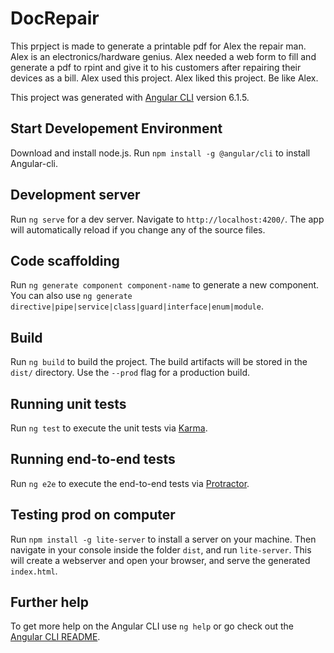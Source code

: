 # DocRepair

This prpject is made to generate a printable pdf for Alex the repair man.
Alex is an electronics/hardware genius.
Alex needed a web form to fill and generate a pdf to rpint and give it to his customers after repairing their devices as a bill.
Alex used this project.
Alex liked this project.
Be like Alex.

This project was generated with [Angular CLI](https://github.com/angular/angular-cli) version 6.1.5.

## Start Developement Environment

Download and install node.js.
Run `npm install -g @angular/cli` to install Angular-cli.

## Development server

Run `ng serve` for a dev server. Navigate to `http://localhost:4200/`. The app will automatically reload if you change any of the source files.

## Code scaffolding

Run `ng generate component component-name` to generate a new component. You can also use `ng generate directive|pipe|service|class|guard|interface|enum|module`.

## Build

Run `ng build` to build the project. The build artifacts will be stored in the `dist/` directory. Use the `--prod` flag for a production build.

## Running unit tests

Run `ng test` to execute the unit tests via [Karma](https://karma-runner.github.io).

## Running end-to-end tests

Run `ng e2e` to execute the end-to-end tests via [Protractor](http://www.protractortest.org/).

## Testing prod on computer

Run `npm install -g lite-server` to install a server on your machine.
Then navigate in your console inside the folder `dist`, and run `lite-server`. This will create a webserver and open your browser, and serve the generated `index.html`.

## Further help

To get more help on the Angular CLI use `ng help` or go check out the [Angular CLI README](https://github.com/angular/angular-cli/blob/master/README.md).

